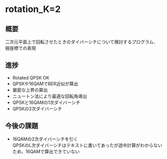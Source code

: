 # rotation_K=2

## 概要
二次元平面上で回転させたときのダイバーシチについて検討するプログラム．
極座標での表現


## 進捗
- Rotated QPSK OK
- QPSKや16QAMでBER近似が算出
- 厳密な上界の算出
- ニュートン法により最適な回転角導出
- QPSKと16QAMの1次ダイバーシチ
- QPSKの2次ダイバーシチ

## 今後の課題
- 16QAMの2次ダイバーシチを引く  
QPSKのL次ダイバーシチはテキストに書いてあったが途中計算がわからないため，16QAMで算出できていない